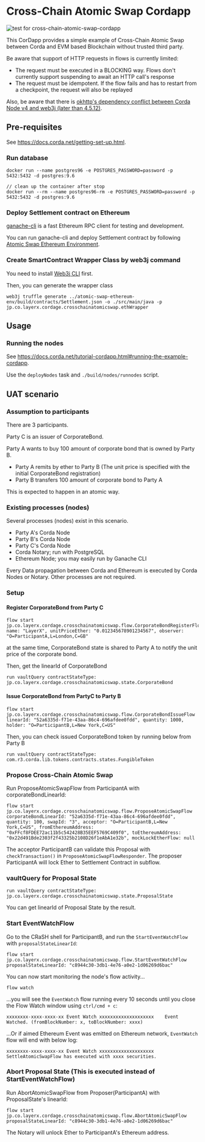# Cross-Chain Atomic Swap Cordapp
![test for cross-chain-atomic-swap-cordapp](https://github.com/LayerXcom/cordage/workflows/test%20for%20cross-chain-atomic-swap-cordapp/badge.svg)

This CorDapp provides a simple example of Cross-Chain Atomic Swap between Corda and EVM based Blockchain without trusted third party.

Be aware that support of HTTP requests in flows is currently limited:

- The request must be executed in a BLOCKING way. Flows don't currently support suspending to await an HTTP call's response
- The request must be idempotent. If the flow fails and has to restart from a checkpoint, the request will also be replayed

Also, be aware that there is [okhttp's dependency conflict between Corda Node v4 and web3j (later than 4.5.12)](https://github.com/web3j/web3j/issues/1167).


## Pre-requisites  
See https://docs.corda.net/getting-set-up.html.

### Run database
```
docker run --name postgres96 -e POSTGRES_PASSWORD=password -p 5432:5432 -d postgres:9.6

// clean up the container after stop
docker run --rm --name postgres96-rm -e POSTGRES_PASSWORD=password -p 5432:5432 -d postgres:9.6
```

### Deploy Settlement contract on Ethereum
[ganache-cli](https://github.com/trufflesuite/ganache-cli) is a fast Ethereum RPC client for testing and development.

You can run ganache-cli and deploy Settlement contract by following [Atomic Swap Ethereum Environment](../atomic-swap-ethereum-env/README.md).

### Create SmartContract Wrapper Class by web3j command
You need to install [Web3j CLI](https://docs.web3j.io/command_line_tools/) first.

Then, you can generate the wrapper class
```
web3j truffle generate ../atomic-swap-ethereum-env/build/contracts/Settlement.json -o ./src/main/java -p jp.co.layerx.cordage.crosschainatomicswap.ethWrapper
```


## Usage
### Running the nodes
See https://docs.corda.net/tutorial-cordapp.html#running-the-example-cordapp.

Use the `deployNodes` task and `./build/nodes/runnodes` script.


## UAT scenario
### Assumption to participants
There are 3 participants.

Party C is an issuer of CorporateBond.

Party A wants to buy 100 amount of corporate bond that is owned by Party B.

- Party A remits by ether to Party B (The unit price is specified with the initial CorporateBond registration)
- Party B transfers 100 amount of corporate bond to Party A

This is expected to happen in an atomic way.

### Existing processes (nodes)
Several processes (nodes) exist in this scenario.

- Party A's Corda Node
- Party B's Corda Node
- Party C's Corda Node
- Corda Notary; run with PostgreSQL
- Ethereum Node; you may easily run by Ganache CLI

Every Data propagation between Corda and Ethereum is executed by Corda Nodes or Notary.
Other processes are not required.

### Setup
#### Register CorporateBond from Party C
```
flow start jp.co.layerx.cordage.crosschainatomicswap.flow.CorporateBondRegisterFlow name: "LayerX", unitPriceEther: "0.012345678901234567", observer: "O=ParticipantA,L=London,C=GB"
```

at the same time, CorporateBond state is shared to Party A to notify the unit price of the corporate bond.

Then, get the linearId of CorporateBond
```
run vaultQuery contractStateType: jp.co.layerx.cordage.crosschainatomicswap.state.CorporateBond
```

#### Issue CorporateBond from PartyC to Party B
```
flow start jp.co.layerx.cordage.crosschainatomicswap.flow.CorporateBondIssueFlow linearId: "52a6335d-f71e-43aa-86c4-696afdee0fdd", quantity: 1000, holder: "O=ParticipantB,L=New York,C=US"
```

Then, you can check issued CorporateBond token by running below from Party B
```
run vaultQuery contractStateType: com.r3.corda.lib.tokens.contracts.states.FungibleToken
```

### Propose Cross-Chain Atomic Swap
Run ProposeAtomicSwapFlow from ParticipantA with corporateBondLinearId:

```
flow start jp.co.layerx.cordage.crosschainatomicswap.flow.ProposeAtomicSwapFlow corporateBondLinearId: "52a6335d-f71e-43aa-86c4-696afdee0fdd", quantity: 100, swapId: "3", acceptor: "O=ParticipantB,L=New York,C=US", fromEthereumAddress: "0xFFcf8FDEE72ac11b5c542428B35EEF5769C409f0", toEthereumAddress: "0x22d491Bde2303f2f43325b2108D26f1eAbA1e32b", mockLockEtherFlow: null
```

The acceptor ParticipantB can validate this Proposal with `checkTransaction()` in `ProposeAtomicSwapFlowResponder`.
The proposer ParticipantA will lock Ether to Settlement Contract in subflow.

### vaultQuery for Proposal State
```
run vaultQuery contractStateType: jp.co.layerx.cordage.crosschainatomicswap.state.ProposalState
```

You can get linearId of Proposal State by the result.

### Start EventWatchFlow

Go to the CRaSH shell for ParticipantB, and run the `StartEventWatchFlow` with `proposalStateLinearId`:

```
flow start jp.co.layerx.cordage.crosschainatomicswap.flow.StartEventWatchFlow proposalStateLinearId: "c8944c30-3db1-4e76-a0e2-1d06269d6bac"
```

You can now start monitoring the node's flow activity...

```
flow watch
```

...you will see the `EventWatch` flow running every 10 seconds until you close the Flow Watch window using `ctrl/cmd + c`:

```
xxxxxxxx-xxxx-xxxx-xx Event Watch xxxxxxxxxxxxxxxxxxxx    Event Watched. (fromBlockNumber: x, toBlockNumber: xxxx)
```

...Or if aimed Ethereum Event was emitted on Ethereum network, `EventWatch` flow will end with below log:

```
xxxxxxxx-xxxx-xxxx-xx Event Watch xxxxxxxxxxxxxxxxxxxx    SettleAtomicSwapFlow has executed with xxxx securities.
```

### Abort Proposal State (This is executed instead of StartEventWatchFlow)
Run AbortAtomicSwapFlow from Proposer(ParticipantA) with ProposalState's linearId:

```
flow start jp.co.layerx.cordage.crosschainatomicswap.flow.AbortAtomicSwapFlow proposalStateLinearId: "c8944c30-3db1-4e76-a0e2-1d06269d6bac"
```

The Notary will unlock Ether to ParticipantA's Ethereum address.
